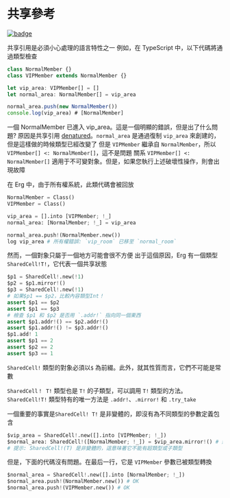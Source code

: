 # 共享參考

[![badge](https://img.shields.io/endpoint.svg?url=https%3A%2F%2Fgezf7g7pd5.execute-api.ap-northeast-1.amazonaws.com%2Fdefault%2Fsource_up_to_date%3Fowner%3Derg-lang%26repos%3Derg%26ref%3Dmain%26path%3Ddoc/EN/syntax/type/advanced/shared.md%26commit_hash%3D51de3c9d5a9074241f55c043b9951b384836b258)](https://gezf7g7pd5.execute-api.ap-northeast-1.amazonaws.com/default/source_up_to_date?owner=erg-lang&repos=erg&ref=main&path=doc/EN/syntax/type/advanced/shared.md&commit_hash=51de3c9d5a9074241f55c043b9951b384836b258)

共享引用是必須小心處理的語言特性之一
例如，在 TypeScript 中，以下代碼將通過類型檢查

```typescript
class NormalMember {}
class VIPMember extends NormalMember {}

let vip_area: VIPMember[] = []
let normal_area: NormalMember[] = vip_area

normal_area.push(new NormalMember())
console.log(vip_area) # [NormalMember]
```

一個 NormalMember 已進入 vip_area。這是一個明顯的錯誤，但是出了什么問題?
原因是共享引用 [denatured](./variance.md)。`normal_area` 是通過復制 `vip_area` 來創建的，但是這樣做的時候類型已經改變了
但是 `VIPMember` 繼承自 `NormalMember`，所以 `VIPMember[] <: NormalMember[]`，這不是問題
關系 `VIPMember[] <: NormalMember[]` 適用于不可變對象。但是，如果您執行上述破壞性操作，則會出現故障

在 Erg 中，由于所有權系統，此類代碼會被回放

```python
NormalMember = Class()
VIPMember = Class()

vip_area = [].into [VIPMember; !_]
normal_area: [NormalMember; !_] = vip_area

normal_area.push!(NormalMember.new())
log vip_area # 所有權錯誤: `vip_room` 已移至 `normal_room`
```

然而，一個對象只屬于一個地方可能會很不方便
出于這個原因，Erg 有一個類型 `SharedCell!T!`，它代表一個共享狀態

```python
$p1 = SharedCell!.new(!1)
$p2 = $p1.mirror!()
$p3 = SharedCell!.new(!1)
# 如果$p1 == $p2，比較內容類型Int！
assert $p1 == $p2
assert $p1 == $p3
# 檢查 $p1 和 $p2 是否用 `.addr!` 指向同一個東西
assert $p1.addr!() == $p2.addr!()
assert $p1.addr!() != $p3.addr!()
$p1.add! 1
assert $p1 == 2
assert $p2 == 2
assert $p3 == 1
```

`SharedCell!` 類型的對象必須以`$` 為前綴。此外，就其性質而言，它們不可能是常數

`SharedCell！ T!` 類型也是 `T!` 的子類型，可以調用 `T!` 類型的方法。`SharedCell!T!` 類型特有的唯一方法是 `.addr!`、`.mirror!` 和 `.try_take`

一個重要的事實是`SharedCell! T!` 是非變體的，即沒有為不同類型的參數定義包含

```python
$vip_area = SharedCell!.new([].into [VIPMember; !_])
$normal_area: SharedCell!([NormalMember; !_]) = $vip_area.mirror!() # 類型錯誤: 預期 SharedCell！([NormalMember；！_])，但得到 SharedCell！([VIPMember;!_])
# 提示: SharedCell!(T) 是非變體的，這意味著它不能有超類型或子類型
```

但是，下面的代碼沒有問題。在最后一行，它是 `VIPMember` 參數已被類型轉換

```python
$normal_area = SharedCell!.new([].into [NormalMember; !_])
$normal_area.push!(NormalMember.new()) # OK
$normal_area.push!(VIPMember.new()) # OK
```
